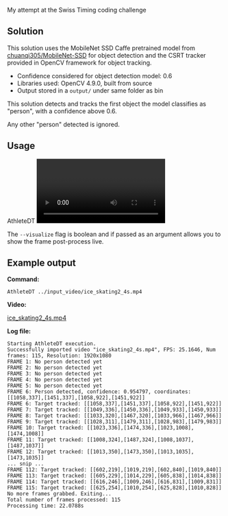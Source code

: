 My attempt at the Swiss Timing coding challenge

## Solution

This solution uses the MobileNet SSD Caffe pretrained model from [chuanqi305/MobileNet-SSD](https://github.com/chuanqi305/MobileNet-SSD) for object detection and the CSRT tracker provided in OpenCV framework for object tracking.
* Confidence considered for object detection model: 0.6
* Libraries used: OpenCV 4.9.0, built from source
* Output stored in a `output/` under same folder as bin

This solution detects and tracks the first object the model classifies as "person", with a confidence above 0.6.

Any other "person" detected is ignored.

## Usage

AthleteDT <video path> [--visualize]

The `--visualize` flag is boolean and if passed as an argument allows you to show the frame post-process live.

## Example output

**Command:**

`AthleteDT ../input_video/ice_skating2_4s.mp4`

**Video:**

[ice_skating2_4s.mp4](https://github.com/PedroM25/AthleteDT/assets/40021588/bd3fd4fb-c534-47c4-aef1-e83626e833d1)

**Log file:**

```log
Starting AthleteDT execution.
Successfully imported video "ice_skating2_4s.mp4", FPS: 25.1646, Num frames: 115, Resolution: 1920x1080
FRAME 1: No person detected yet
FRAME 2: No person detected yet
FRAME 3: No person detected yet
FRAME 4: No person detected yet
FRAME 5: No person detected yet
FRAME 6: Person detected, confidence: 0.954797, coordinates: [[1058,337],[1451,337],[1058,922],[1451,922]]
FRAME 6: Target tracked: [[1058,337],[1451,337],[1058,922],[1451,922]]
FRAME 7: Target tracked: [[1049,336],[1450,336],[1049,933],[1450,933]]
FRAME 8: Target tracked: [[1033,320],[1467,320],[1033,966],[1467,966]]
FRAME 9: Target tracked: [[1028,311],[1479,311],[1028,983],[1479,983]]
FRAME 10: Target tracked: [[1023,336],[1474,336],[1023,1008],[1474,1008]]
FRAME 11: Target tracked: [[1008,324],[1487,324],[1008,1037],[1487,1037]]
FRAME 12: Target tracked: [[1013,350],[1473,350],[1013,1035],[1473,1035]]
... snip ...
FRAME 112: Target tracked: [[602,219],[1019,219],[602,840],[1019,840]]
FRAME 113: Target tracked: [[605,229],[1014,229],[605,838],[1014,838]]
FRAME 114: Target tracked: [[616,246],[1009,246],[616,831],[1009,831]]
FRAME 115: Target tracked: [[625,254],[1010,254],[625,828],[1010,828]]
No more frames grabbed. Exiting...
Total number of frames processed: 115
Processing time: 22.0788s

```
